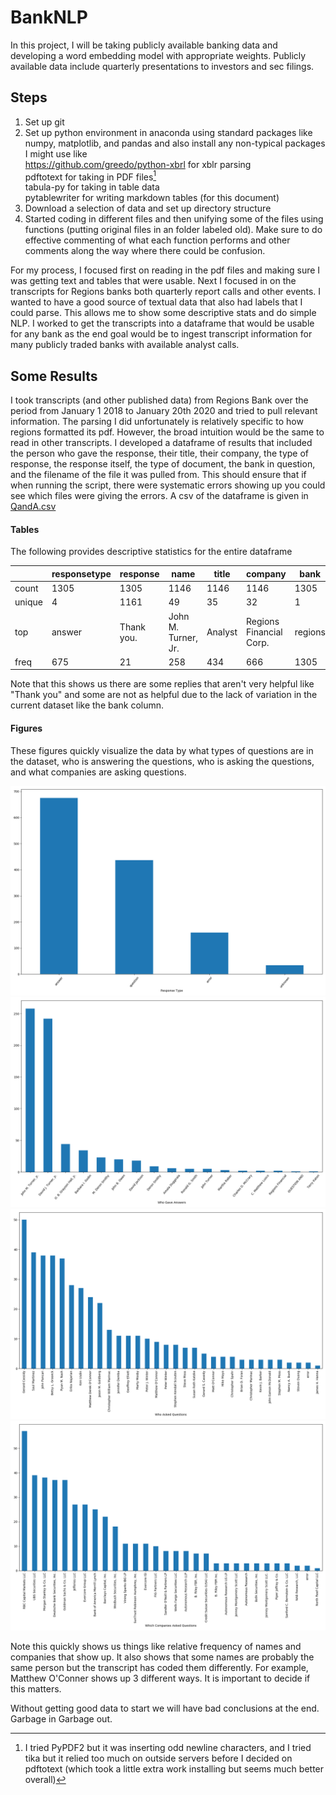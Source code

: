 # BankNLP
In this project, I will be taking publicly available banking data and developing a word embedding model with appropriate weights. Publicly available data include quarterly presentations to investors and sec filings.

## Steps
1) Set up git
2) Set up python environment in anaconda using standard packages like numpy, matplotlib, and pandas and also install any non-typical packages I might use like\
https://github.com/greedo/python-xbrl for xblr parsing\
pdftotext for taking in PDF files[^1]\
tabula-py for taking in table data\
pytablewriter for writing markdown tables (for this document)
3) Download a selection of data and set up directory structure
4) Started coding in different files and then unifying some of the files using functions (putting original files in an folder labeled old). Make sure to do effective commenting of what each function performs and other comments along the way where there could be confusion.

[^1]: I tried PyPDF2 but it was inserting odd newline characters, and I tried tika but it relied too much on outside servers before I decided on pdftotext (which took a little extra work installing but seems much better overall)

For my process, I focused first on reading in the pdf files and making sure I was getting text and tables that were usable. Next I focused in on the transcripts for Regions banks both quarterly report calls and other events. I wanted to have a good source of textual data that also had labels that I could parse. This allows me to show some descriptive stats and do simple NLP. I worked to get the transcripts into a dataframe that would be usable for any bank as the end goal would be to ingest transcript information for many publicly traded banks with available analyst calls.



## Some Results
I took transcripts (and other published data) from Regions Bank over the period from January 1 2018 to January 20th 2020 and tried to pull relevant information. The parsing I did unfortunately is relatively specific to how regions formatted its pdf. However, the broad intuition would be the same to read in other transcripts. I developed a dataframe of results that included the person who gave the response, their title, their company, the type of response, the response itself, the type of document, the bank in question, and the filename of the file it was pulled from. This should ensure that if when running the script, there were systematic errors showing up you could see which files were giving the errors. A csv of the dataframe is given in [QandA.csv](./data/QandA.csv)


#### Tables
The following provides descriptive statistics for the entire dataframe

|      |responsetype| response |       name        | title |        company        | bank  |doctype|                            filename                             |
|------|------------|----------|-------------------|-------|-----------------------|-------|-------|-----------------------------------------------------------------|
|count |1305        |1305      |1146               |1146   |1146                   |1305   |1305   |1305                                                             |
|unique|           4|      1161|                 49|     35|                     32|      1|      2|                                                               19|
|top   |answer      |Thank you.|John M. Turner, Jr.|Analyst|Regions Financial Corp.|regions|qr     |../data/other/transcript\regions_Investor-Day-2019-Transcript.pdf|
|freq  |675         |21        |258                |434    |666                    |1305   |744    |129                                                              |

Note that this shows us there are some replies that aren't very helpful like "Thank you" and some are not as helpful due to the lack of variation in the current dataset like the bank column.

#### Figures
These figures quickly visualize the data by what types of questions are in the dataset, who is answering the questions, who is asking the questions, and what companies are asking questions.

![Types](./data/images/responses.png)
![Answers](./data/images/answer_names.png)
![QuestionNames](./data/images/question_names.png)
![QuestionNames](./data/images/question_companies.png)

Note this quickly shows us things like relative frequency of names and companies that show up. It also shows that some names are probably the same person but the transcript has coded them differently. For example, Matthew O'Conner shows up 3 different ways. It is important to decide if this matters.

Without getting good data to start we will have bad conclusions at the end. Garbage in Garbage out.
